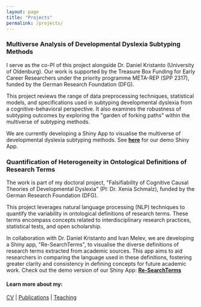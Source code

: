 ```yaml
---
layout: page
title: "Projects"
permalink: /projects/
---
```


### Multiverse Analysis of Developmental Dyslexia Subtyping Methods
I serve as the co-PI of this project alongside Dr. Daniel Kristanto (University of Oldenburg). Our work is supported by the Treasure Box Funding for Early Career Researchers under the priority programme META-REP (SPP 2317), funded by the German Research Foundation (DFG).

This project reviews the range of data preprocessing techniques, statistical models, and specifications used in subtyping developmental dyslexia from a cognitive-behavioral perspective. It also examines the robustness of subtyping outcomes by exploring the "garden of forking paths" within the multiverse of subtyping methods.

We are currently developing a Shiny App to visualise the multiverse of developmental dyslexia subtyping methods. See **[here](https://dyslexiaproject.shinyapps.io/profilingdyslexia/)** for our demo Shiny App.

### Quantification of Heterogeneity in Ontological Definitions of Research Terms
The work is part of my doctoral project, "Falsifiability of Cognitive Causal Theories of Developmental Dyslexia" (PI: Dr. Xenia Schmalz), funded by the German Research Foundation (DFG).

This project leverages natural language processing (NLP) techniques to quantify the variability in ontological definitions of research terms. These terms encompass concepts related to interdisciplinary research practices, statistical tests, and open scholarship.

In collaboration with Dr. Daniel Kristanto and Ivan Melev, we are developing a Shiny app, "Re-SearchTerms", to visualise the diverse definitions of research terms extracted from academic sources. This app aims to aid researchers in comparing the language used in these definitions, fostering greater clarity and consistency in defining concepts for future academic work. Check out the demo version of our Shiny App: **[Re-SearchTerms](https://msleungyi.shinyapps.io/Re-SearchTerms/)**

#### Learn more about my:
[CV](https://msleungyi.github.io/mywebsite/cv/) |
[Publications](https://msleungyi.github.io/mywebsite/publications/) |
[Teaching](https://msleungyi.github.io/mywebsite/teaching/)
